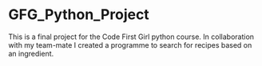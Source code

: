 # GFG_Python_Project
This is a final project for the Code First Girl python course.
In collaboration with my team-mate I created a programme to search 
for recipes based on an ingredient.
